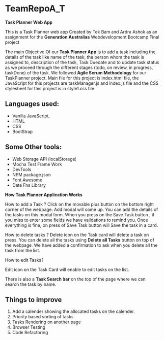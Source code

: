 # TeamRepoA_T

**Task Planner Web App**

This is a Task Planner web app Created by Tek Bam and Ardra Ashok as an assignment for the **Generation Australias** Webdevelopment Bootcamp Final project

The main Objective Of our **Task Planner App** is to add a task including the details of the task like name of the task, the person whom the task is assigned to, description of the task, Task Duedate and  to update task status as we proceed through the different stages (todo, on review, in progress, taskDone) of the task. We followed **Agile Scrum Methodology** for our TaskPlanner project.
Main file for this project is index.html file, the JavaScript for this projects are taskManager.js and index.js file and the CSS stylesheet for this project is in style1.css file.

## Languages used:  
- Vanilla JavaScript, 
- HTML 
- CSS 
- BootStrap

## Some Other tools:
- Web Storage API (localStorage)
- Mocha Test Frame Work
- DevTools
- NPM package.json
- Font Awesome
- Date Fns Library


**How Task Planner Application Works**

 How to add a Task ?
 Click on the movable plus button on the bottom right corner of the webpage. Add modal will come up. You can add the details of the tasks on this modal form. When you press on the Save Task button , if you miss to enter some fields  we have validations to remind you. Once everything is fine, on press of Save Task button will Save the task in a card.

 How to delete tasks ?
 Delete icon on the Task card will delete a task on press. You can delete all the tasks using **Delete all Tasks** button on top of the webpage. We have added a confirmation to ask when you delete all the task from the list.

 How to edit Tasks?

 Edit icon on the Task Card will enable to edit tasks on the list. 

There is also a **Task Search bar** on the top of the page where we can search the task by name.

## Things to improve

1. Add a calender showing the allocated tasks on the calender.
2. Priority based sorting of tasks
3. Tasks Rendering on another page
4. Browser Testing 
5. Code Refactoring






